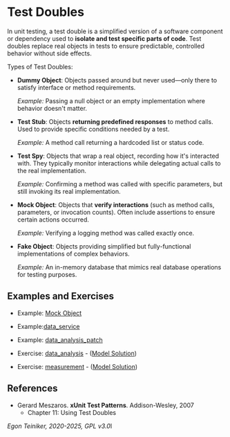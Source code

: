 # Test Doubles

In unit testing, a test double is a simplified version of a software component or 
dependency used to **isolate and test specific parts of code**. 
Test doubles replace real objects in tests to ensure predictable, controlled 
behavior without side effects.

Types of Test Doubles:

* **Dummy Object**: Objects passed around but never used—only there to satisfy 
    interface or method requirements.

    _Example:_ Passing a null object or an empty implementation where behavior 
        doesn't matter.

* **Test Stub**: Objects **returning predefined responses** to method calls.
    Used to provide specific conditions needed by a test.

    _Example:_ A method call returning a hardcoded list or status code.

* **Test Spy**: Objects that wrap a real object, recording how it's interacted 
    with. They typically monitor interactions while delegating actual calls to 
    the real implementation.

    _Example:_ Confirming a method was called with specific parameters, but 
        still invoking its real implementation.

* **Mock Object**: Objects that **verify interactions** (such as method calls, 
    parameters, or invocation counts).
    Often include assertions to ensure certain actions occurred.

    _Example:_ Verifying a logging method was called exactly once.

* **Fake Object**: Objects providing simplified but fully-functional implementations 
    of complex behaviors.

    _Example:_ An in-memory database that mimics real database operations for 
        testing purposes.



## Examples and Exercises 

* Example: [Mock Object](mock-object/README.md)

* Example:[data_service](data_service)
* Example: [data_analysis_patch](data_analysis_patch)

* Exercise: [data_analysis](data_analysis_exercise) - ([Model Solution](data_analysis))
* Exercise: [measurement](measurement_exercise) - ([Model Solution](measurement))

## References
* Gerard Meszaros. **xUnit Test Patterns**. Addison-Wesley, 2007
    * Chapter 11: Using Test Doubles

*Egon Teiniker, 2020-2025, GPL v3.0*l